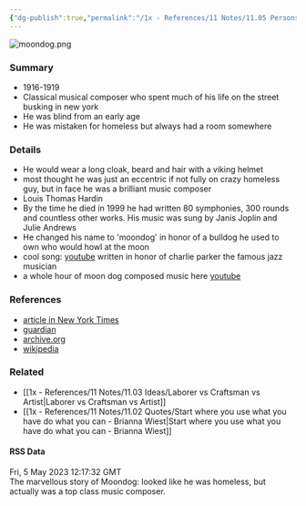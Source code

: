 ```yaml
---
{"dg-publish":true,"permalink":"/1x - References/11 Notes/11.05 Persons/Moondog/","title":"Moondog","noteIcon":"","created":"2023-05-06T00:40:54.000+03:00","updated":"2024-02-14T20:18:18.135+03:00"}
---
```


![moondog.png](/img/user/1x%20-%20References/11%20Notes/11.05%20Persons/moondog.png)
### Summary
- 1916-1919
- Classical musical composer who spent much of his life on the street busking in new york
- He was blind from an early age
- He was mistaken for homeless but always had a room somewhere

### Details
- He would wear a long cloak, beard and hair with a viking helmet
- most thought he was just an eccentric if not fully on crazy homeless guy, but in face he was a brilliant music composer
- Louis Thomas Hardin
- By the time he died in 1999 he had written 80 symphonies, 300 rounds and countless other works. His music was sung by Janis Joplin and Julie Andrews
- He changed his name to 'moondog' in honor of a bulldog he used to own who would howl at the moon
- cool song: [youtube](https://www.youtube.com/watch?v=XNPCqUpoo8I) written in honor of charlie parker the famous jazz musician
- a whole hour of moon dog composed music here [youtube](https://www.youtube.com/watch?v=spmydmM5Xx4)

### References
- [article in New York Times](https://www.nytimes.com/2007/10/28/arts/music/28stra.html)
- [guardian](https://www.theguardian.com/music/2003/nov/17/classicalmusicandopera.usa)
- [archive.org](https://web.archive.org/web/20171202122143/https://priceonomics.com/the-legend-of-moondog-new-yorks-homeless-composer/)
- [wikipedia](https://en.wikipedia.org/wiki/Moondog)

### Related
- [[1x - References/11 Notes/11.03 Ideas/Laborer vs Craftsman vs Artist\|Laborer vs Craftsman vs Artist]]
- [[1x - References/11 Notes/11.02 Quotes/Start where you use what you have do what you can - Brianna Wiest\|Start where you use what you have do what you can - Brianna Wiest]]

#### RSS Data
<div class='date'>Fri, 5 May 2023 12:17:32 GMT</div>
<div class='description'>The marvellous story of Moondog: looked like he was homeless, but actually was a top class music composer. </div>
